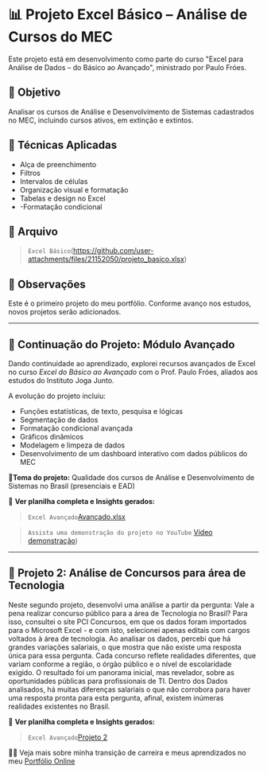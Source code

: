 # 📊 Projeto Excel Básico – Análise de Cursos do MEC

Este projeto está em desenvolvimento como parte do curso "Excel para Análise de Dados – do Básico ao Avançado", ministrado por Paulo Fróes.

## 🎯 Objetivo

Analisar os cursos de Análise e Desenvolvimento de Sistemas cadastrados no MEC, incluindo cursos ativos, em extinção e extintos.

## 🔧 Técnicas Aplicadas
- Alça de preenchimento
- Filtros
- Intervalos de células
- Organização visual e formatação
- Tabelas e design no Excel
- -Formatação condicional

## 📁 Arquivo
> `Excel Básico`(https://github.com/user-attachments/files/21152050/projeto_basico.xlsx)



## 📌 Observações

Este é o primeiro projeto do meu portfólio. Conforme avanço nos estudos, novos projetos serão adicionados.

---

## 🚀 Continuação do Projeto: Módulo Avançado

Dando continuidade ao aprendizado, explorei recursos avançados de Excel no curso *Excel do Básico ao Avançado* com o Prof. Paulo Fróes, aliados aos estudos do Instituto Joga Junto.

A evolução do projeto incluiu:

- Funções estatísticas, de texto, pesquisa e lógicas  
- Segmentação de dados  
- Formatação condicional avançada  
- Gráficos dinâmicos  
- Modelagem e limpeza de dados  
- Desenvolvimento de um dashboard interativo com dados públicos do MEC

📍**Tema do projeto:** Qualidade dos cursos de Análise e Desenvolvimento de Sistemas no Brasil (presenciais e EAD)

🔗 **Ver planilha completa e Insights gerados:**  
> `Excel Avançado`[Avançado.xlsx](https://github.com/user-attachments/files/21163699/Avancado.xlsx)

> `Assista uma demonstração do projeto no YouTube` [Vídeo demonstração](https://youtu.be/RrAoEdvzt_k?si=SBPNzUhrTLt2QaZ3))

---

## 🚀 Projeto 2: Análise de Concursos para área de Tecnologia 

Neste segundo projeto, desenvolvi uma análise a partir da pergunta: Vale a pena realizar concurso público para a área de Tecnologia no Brasil? 
Para isso, consultei o site PCI Concursos, em que os dados foram importados para o Microsoft Excel -  e com isto, selecionei apenas editais com cargos voltados à área de tecnologia. 
Ao analisar os dados, percebi que há grandes variações salariais, o que mostra que não existe uma resposta única para essa pergunta. Cada concurso reflete realidades diferentes, que variam conforme a região, o órgão público e o nível de escolaridade exigido.
O resultado foi um panorama inicial, mas revelador, sobre as oportunidades públicas para profissionais de TI.
Dentro dos Dados analisados, há muitas diferenças salariais o que não corrobora para haver uma resposta pronta para esta pergunta, afinal, existem inúmeras realidades existentes no Brasil. 

🔗 **Ver planilha completa e Insights gerados:**
> `Excel Avançado`[Projeto 2](https://github.com/user-attachments/files/21438087/projeto_2.final.xlsx)


👨‍🏫 Veja mais sobre minha transição de carreira e meus aprendizados no meu [Portfólio Online](https://sites.google.com/view/victor-tchiya/p%C3%A1gina-inicial?authuser=0)

